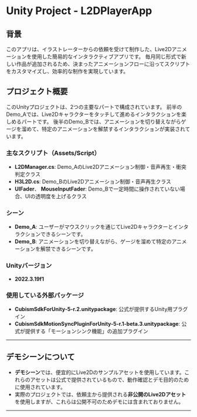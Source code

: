 # Unity Project - L2DPlayerApp

## 背景
このアプリは、イラストレーターからの依頼を受けて制作した、Live2Dアニメーションを使用した簡易的なインタラクティブアプリです。
毎月同じ形式で新しい作品が追加されるため、決まったアニメーションフローに沿ってスクリプトをカスタマイズし、効率的な制作を実現しています。


## プロジェクト概要
このUnityプロジェクトは、2つの主要なパートで構成されています。
前半のDemo_Aでは、Live2Dキャラクターをタッチして進めるインタラクションを楽しめるパートです。
後半のDemo_Bでは、アニメーションを切り替えながらゲージを溜めて、特定のアニメーションを解禁するインタラクションが実装されています。

### 主なスクリプト（Assets/Script）
- **L2DManager.cs**: Demo_AのLive2Dアニメーション制御・音声再生・衝突判定クラス
- **H3L2D.cs**: Demo_BのLive2Dアニメーション制御・音声再生クラス
- **UIFader**、 **MouseInputFader**: Demo_Bで一定時間に操作されていない場合、UIの透明度を上げるクラス

### シーン
- **Demo_A**: ユーザーがマウスクリックを通じてLive2Dキャラクターとインタラクションできるシーンです。
- **Demo_B**: アニメーションを切り替えながら、ゲージを溜めて特定のアニメーションを解禁できるシーンです。

### Unityバージョン
- **2022.3.19f1**

### 使用している外部パッケージ
- **CubismSdkForUnity-5-r.2.unitypackage**: 公式が提供するUnity用プラグイン
- **CubismSdkMotionSyncPluginForUnity-5-r.1-beta.3.unitypackage**: 公式が提供する「モーションシンク機能」の追加プラグイン
---

## デモシーンについて
- **デモシーン**では、便宜的にLive2Dのサンプルアセットを使用しています。これらのアセットは公式で提供されているもので、動作確認とデモ目的のために使用されています。
- 実際のプロジェクトでは、依頼主から提供される**非公開のLive2Dアセット**を使用しますが、これらは公開不可のためデモには含まれておりません。

---





